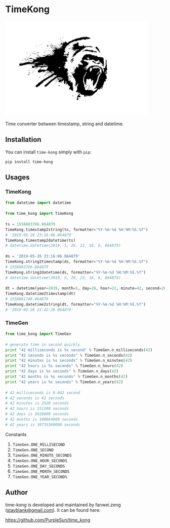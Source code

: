 # TimeKong

![time kong](https://github.com/PurpleSun/time_kong/blob/master/time-kong-logo.png?raw=true "time kong")

Time converter between timestamp, string and datetime.


## Installation

You can install `time-kong` simply with `pip`:

```
pip install time-kong
```


## Usages

### TimeKong
```python
from datetime import datetime

from time_kong import TimeKong

ts = 1558883766.864879
TimeKong.timestamp2string(ts, formatter="%Y-%m-%d %H:%M:%S.%f")
# '2019-05-26 23:16:06.864879'
TimeKong.timestamp2datetime(ts)
# datetime.datetime(2019, 5, 26, 23, 16, 6, 864879)

ds = '2019-05-26 23:16:06.864879'
TimeKong.string2timestamp(ds, formatter="%Y-%m-%d %H:%M:%S.%f")
# 1558883766.864879
TimeKong.string2datetime(ds, formatter="%Y-%m-%d %H:%M:%S.%f")
# datetime.datetime(2019, 5, 26, 23, 16, 6, 864879)

dt = datetime(year=2019, month=5, day=26, hour=22, minute=42, second=26, microsecond=864879)
TimeKong.datetime2timestamp(dt)
# 1558881746.864879
TimeKong.datetime2string(dt, formatter="%Y-%m-%d %H:%M:%S.%f")
# '2019-05-26 22:42:26.864879'
```

### TimeGen
```python
from time_kong import TimeGen

# generate time in second quickly
print "42 milliseconds is %s second" % TimeGen.n_milliseconds(42)
print "42 seconds is %s seconds" % TimeGen.n_seconds(42)
print "42 minutes is %s seconds" % TimeGen.n_minutes(42)
print "42 hours is %s seconds" % TimeGen.n_hours(42)
print "42 days is %s seconds" % TimeGen.n_days(42)
print "42 months is %s seconds" % TimeGen.n_months(42)
print "42 years is %s seconds" % TimeGen.n_years(42)

# 42 milliseconds is 0.042 second
# 42 seconds is 42 seconds
# 42 minutes is 2520 seconds
# 42 hours is 151200 seconds
# 42 days is 3628800 seconds
# 42 months is 108864000 seconds
# 42 years is 39735360000 seconds
```

Constants

1. `TimeGen.ONE_MILLISECOND`
2. `TimeGen.ONE_SECOND`
3. `TimeGen.ONE_MINUTE_SECONDS`
4. `TimeGen.ONE_HOUR_SECONDS`
5. `TimeGen.ONE_DAY_SECONDS`
6. `TimeGen.ONE_MONTH_SECONDS`
7. `TimeGen.ONE_YEAR_SECONDS`


## Author

time-kong is developed and maintained by fanwei.zeng (stayblank@gmail.com). It can be found here:

https://github.com/PurpleSun/time_kong